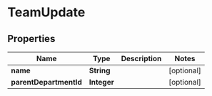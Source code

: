 

# TeamUpdate


## Properties

| Name | Type | Description | Notes |
|------------ | ------------- | ------------- | -------------|
|**name** | **String** |  |  [optional] |
|**parentDepartmentId** | **Integer** |  |  [optional] |



